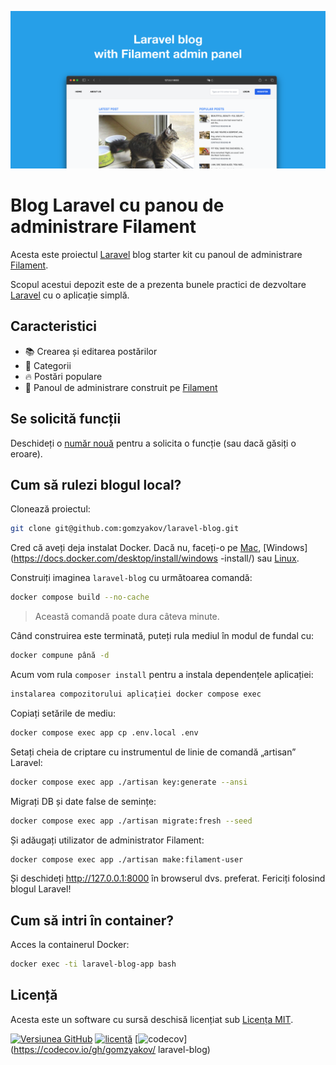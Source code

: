 ![Blogul Laravel cu panoul de administrare Filament](./docs/social-preview-en.png)

# Blog Laravel cu panou de administrare Filament

Acesta este proiectul [Laravel](https://laravel.com) blog starter kit cu panoul de administrare [Filament](https://filamentphp.com).

Scopul acestui depozit este de a prezenta bunele practici de dezvoltare [Laravel](https://laravel.com) cu o aplicație simplă.

## Caracteristici

- 📚 Crearea și editarea postărilor
- 🥑 Categorii
- :fire: Postări populare
- :hatched_chick: Panoul de administrare construit pe [Filament](https://filamentphp.com)

## Se solicită funcții

Deschideți o [număr nouă](https://github.com/gomzyakov/laravel-blog/issues/new) pentru a solicita o funcție (sau dacă găsiți o eroare).

## Cum să rulezi blogul local?

Clonează proiectul:

```bash
git clone git@github.com:gomzyakov/laravel-blog.git
```

Cred că aveți deja instalat Docker. Dacă nu, faceți-o pe [Mac](https://docs.docker.com/desktop/install/mac-install/), [Windows](https://docs.docker.com/desktop/install/windows -install/) sau [Linux](https://docs.docker.com/desktop/install/linux-install/).

Construiți imaginea `laravel-blog` cu următoarea comandă:

```bash
docker compose build --no-cache
```

>Această comandă poate dura câteva minute.

Când construirea este terminată, puteți rula mediul în modul de fundal cu:

```bash
docker compune până -d
```

Acum vom rula `composer install` pentru a instala dependențele aplicației:

```bash
instalarea compozitorului aplicației docker compose exec
```

Copiați setările de mediu:

```bash
docker compose exec app cp .env.local .env
```

Setați cheia de criptare cu instrumentul de linie de comandă „artisan” Laravel:

```bash
docker compose exec app ./artisan key:generate --ansi
```

Migrați DB și date false de semințe:

```bash
docker compose exec app ./artisan migrate:fresh --seed
```

Și adăugați utilizator de administrator Filament:

```bash
docker compose exec app ./artisan make:filament-user
```

Și deschideți http://127.0.0.1:8000 în browserul dvs. preferat. Fericiți folosind blogul Laravel!

## Cum să intri în container?

Acces la containerul Docker:

```bash
docker exec -ti laravel-blog-app bash
```

## Licență

Acesta este un software cu sursă deschisă licențiat sub [Licența MIT](https://github.com/gomzyakov/php-code-style/blob/main/LICENSE).


[![Versiunea GitHub](https://img.shields.io/github/release/gomzyakov/laravel-blog.svg)](https://github.com/gomzyakov/laravel-blog/releases/latest)
[![licență](https://img.shields.io/badge/License-MIT-green.svg)](https://github.com/gomzyakov/laravel-blog/blob/development/LICENSE)
[![codecov](https://codecov.io/gh/gomzyakov/laravel-blog/branch/main/graph/badge.svg?token=4CYTVMVUYV)](https://codecov.io/gh/gomzyakov/ laravel-blog)